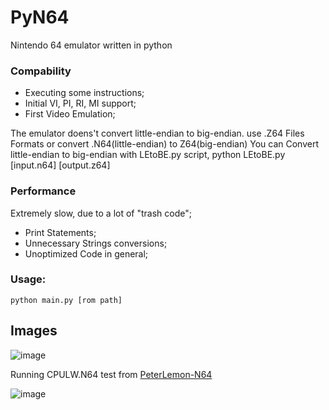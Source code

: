 # PyN64
Nintendo 64 emulator written in python

### Compability

 - Executing some instructions;
 - Initial VI, PI, RI, MI support;
 - First Video Emulation;

The emulator doens't convert little-endian to big-endian.
use .Z64 Files Formats or convert .N64(little-endian) to Z64(big-endian)
You can Convert little-endian to big-endian with LEtoBE.py script, python LEtoBE.py [input.n64] [output.z64]

### Performance

Extremely slow, due to a lot of "trash code";
- Print Statements;
- Unnecessary Strings conversions;
- Unoptimized Code in general;

### Usage:
```
python main.py [rom path]
```

## Images

![image](https://user-images.githubusercontent.com/54962184/170876652-eb3c5fb7-ce6d-4191-8a32-4d98476186ed.png)

Running CPULW.N64 test from [PeterLemon-N64](https://github.com/lemmy-64/n64-systemtest)

![image](https://github.com/HerbieHSSO/PyN64/assets/54962184/0669077d-3c31-4a76-b909-920263ecf410)
